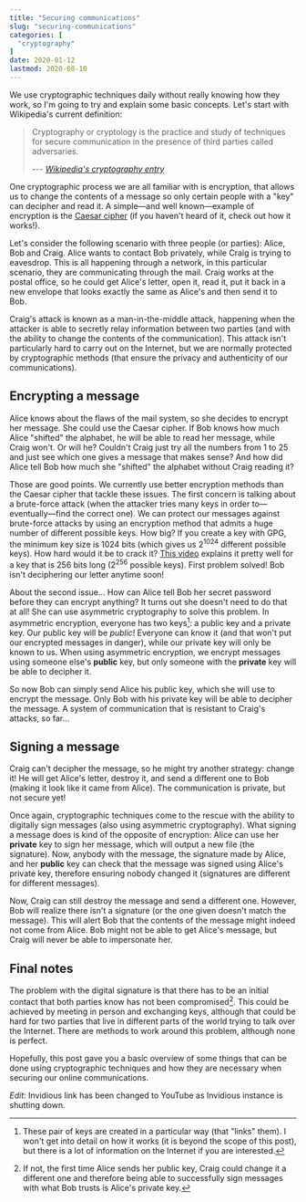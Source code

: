 ```yaml
---
title: "Securing communications"
slug: "securing-communications"
categories: [
  "cryptography"
]
date: 2020-01-12
lastmod: 2020-08-10
---
```


We use cryptographic techniques daily without really knowing how they work, so
I'm going to try and explain some basic concepts. Let's start with Wikipedia's
current definition:

> Cryptography or cryptology is the practice and study of techniques for secure
> communication in the presence of third parties called adversaries.
>
> --- *[Wikipedia's cryptography entry][cry]*

One cryptographic process we are all familiar with is encryption, that allows us
to change the contents of a message so only certain people with a "key" can
decipher and read it. A simple—and well known—example of encryption is the
[Caesar cipher][cc] (if you haven't heard of it, check out how it works!).

Let's consider the following scenario with three people (or parties): Alice, Bob
and Craig. Alice wants to contact Bob privately, while Craig is trying to
eavesdrop. This is all happening through a network, in this particular scenario,
they are communicating through the mail. Craig works at the postal office, so he
could get Alice's letter, open it, read it, put it back in a new envelope that
looks exactly the same as Alice's and then send it to Bob.

Craig's attack is known as a man-in-the-middle attack, happening when the
attacker is able to secretly relay information between two parties (and with the
ability to change the contents of the communication). This attack isn't
particularly hard to carry out on the Internet, but we are normally protected by
cryptographic methods (that ensure the privacy and authenticity of our
communications).

## Encrypting a message

Alice knows about the flaws of the mail system, so she decides to encrypt her
message. She could use the Caesar cipher. If Bob knows how much Alice "shifted"
the alphabet, he will be able to read her message, while Craig won't. Or will
he? Couldn't Craig just try all the numbers from 1 to 25 and just see which one
gives a message that makes sense? And how did Alice tell Bob how much she
"shifted" the alphabet without Craig reading it?

Those are good points. We currently use better encryption methods than the
Caesar cipher that tackle these issues. The first concern is talking about a
brute-force attack (when the attacker tries many keys in order
to—eventually—find the correct one). We can protect our messages against
brute-force attacks by using an encryption method that admits a huge number of
different possible keys. How big? If you create a key with GPG, the minimum key
size is 1024 bits (which gives us 2<sup>1024</sup> different possible keys). How
hard would it be to crack it? [This video][yt] explains it pretty well for a key
that is 256 bits long (2<sup>256</sup> possible keys). First problem solved! Bob
isn't deciphering our letter anytime soon!

About the second issue... How can Alice tell Bob her secret password before they
can encrypt anything? It turns out she doesn't need to do that at all! She can
use asymmetric cryptography to solve this problem. In asymmetric encryption,
everyone has two keys[^nodetail]: a public key and a private key. Our public key
will be *public*! Everyone can know it (and that won't put our encrypted
messages in danger), while our private key will only be known to us. When using
asymmetric encryption, we encrypt messages using someone else's **public** key,
but only someone with the **private** key will be able to decipher it.

[^nodetail]: These pair of keys are created in a particular way (that "links"
  them). I won't get into detail on how it works (it is beyond the scope of this
  post), but there is a lot of information on the Internet if you are
  interested.

So now Bob can simply send Alice his public key, which she will use to encrypt
the message. Only Bob with his private key will be able to decipher the message.
A system of communication that is resistant to Craig's attacks, so far...

## Signing a message

Craig can't decipher the message, so he might try another strategy: change it!
He will get Alice's letter, destroy it, and send a different one to Bob (making
it look like it came from Alice). The communication is private, but not secure
yet!

Once again, cryptographic techniques come to the rescue with the ability to
digitally sign messages (also using asymmetric cryptography). What signing a
message does is kind of the opposite of encryption: Alice can use her
**private** key to sign her message, which will output a new file (the
signature). Now, anybody with the message, the signature made by Alice, and her
**public** key can check that the message was signed using Alice's private key,
therefore ensuring nobody changed it (signatures are different for different
messages).

Now, Craig can still destroy the message and send a different one. However, Bob
will realize there isn't a signature (or the one given doesn't match the
message). This will alert Bob that the contents of the message might indeed not
come from Alice. Bob might not be able to get Alice's message, but Craig will
never be able to impersonate her.

## Final notes

The problem with the digital signature is that there has to be an initial
contact that both parties know has not been compromised[^sharingpk]. This could
be achieved by meeting in person and exchanging keys, although that could be
hard for two parties that live in different parts of the world trying to talk
over the Internet. There are methods to work around this problem, although none
is perfect.

[^sharingpk]: If not, the first time Alice sends her public key, Craig could
  change it a different one and therefore being able to successfully sign
  messages with what Bob trusts is Alice's private key.

Hopefully, this post gave you a basic overview of some things that can be done
using cryptographic techniques and how they are necessary when securing our
online communications.

*Edit*: Invidious link has been changed to YouTube as Invidious instance is
shutting down.


[cry]: <https://en.wikipedia.org/wiki/Cryptography> "Cryptography — Wikipedia"
[cc]: <https://en.wikipedia.org/wiki/Caesar_cipher> "Caesar cipher — Wikipedia"
[yt]: <https://www.youtube.com/watch?v=S9JGmA5_unY> "How secure is 256 bit security? — YouTube"
